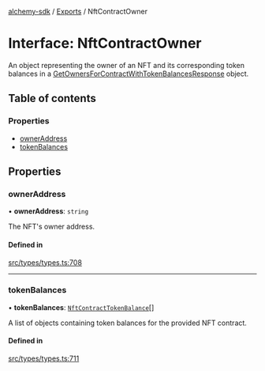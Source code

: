 [alchemy-sdk](../README.md) / [Exports](../modules.md) / NftContractOwner

# Interface: NftContractOwner

An object representing the owner of an NFT and its corresponding token
balances in a [GetOwnersForContractWithTokenBalancesResponse](GetOwnersForContractWithTokenBalancesResponse.md) object.

## Table of contents

### Properties

- [ownerAddress](NftContractOwner.md#owneraddress)
- [tokenBalances](NftContractOwner.md#tokenbalances)

## Properties

### ownerAddress

• **ownerAddress**: `string`

The NFT's owner address.

#### Defined in

[src/types/types.ts:708](https://github.com/alchemyplatform/alchemy-sdk-js/blob/c3fdebb/src/types/types.ts#L708)

___

### tokenBalances

• **tokenBalances**: [`NftContractTokenBalance`](NftContractTokenBalance.md)[]

A list of objects containing token balances for the provided NFT contract.

#### Defined in

[src/types/types.ts:711](https://github.com/alchemyplatform/alchemy-sdk-js/blob/c3fdebb/src/types/types.ts#L711)
